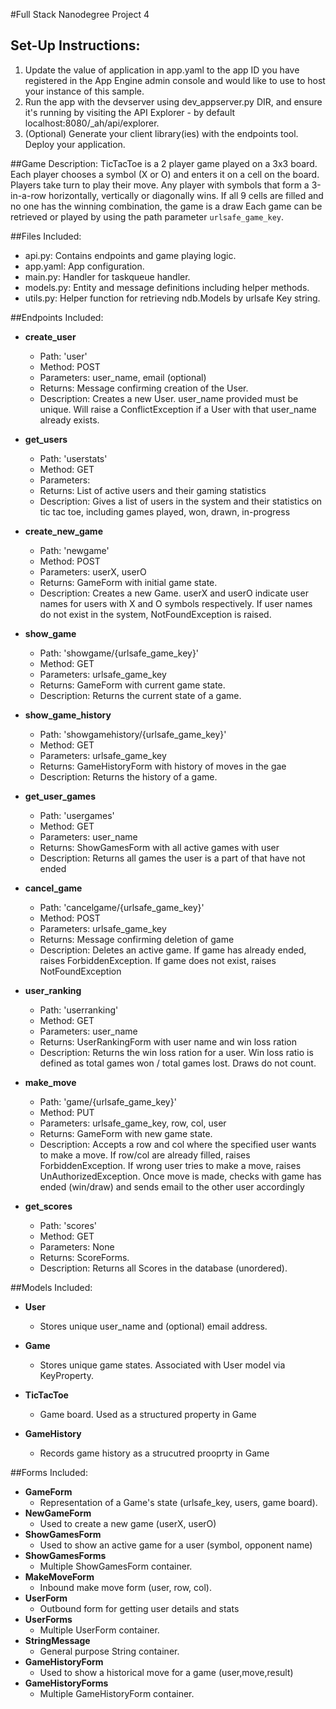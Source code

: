 #Full Stack Nanodegree Project 4 

## Set-Up Instructions:
1.  Update the value of application in app.yaml to the app ID you have registered
 in the App Engine admin console and would like to use to host your instance of this sample.
1.  Run the app with the devserver using dev_appserver.py DIR, and ensure it's
 running by visiting the API Explorer - by default localhost:8080/_ah/api/explorer.
1.  (Optional) Generate your client library(ies) with the endpoints tool.
 Deploy your application.
 
 
 
##Game Description:
TicTacToe is a 2 player game played on a 3x3 board. Each player chooses a symbol (X or O)
and enters it on a cell on the board. Players take turn to play their move. Any 
player with symbols that form a 3-in-a-row horizontally, vertically or diagonally
wins. If all 9 cells are filled and no one has the winning combination, the game 
is a draw
Each game can be retrieved or played by using the path parameter
`urlsafe_game_key`.

##Files Included:
 - api.py: Contains endpoints and game playing logic.
 - app.yaml: App configuration.
 - main.py: Handler for taskqueue handler.
 - models.py: Entity and message definitions including helper methods.
 - utils.py: Helper function for retrieving ndb.Models by urlsafe Key string.


##Endpoints Included:
 - **create_user**
    - Path: 'user'
    - Method: POST
    - Parameters: user_name, email (optional)
    - Returns: Message confirming creation of the User.
    - Description: Creates a new User. user_name provided must be unique. Will 
    raise a ConflictException if a User with that user_name already exists.

 - **get_users**
    - Path: 'userstats'
    - Method: GET
    - Parameters: 
    - Returns: List of active users and their gaming statistics
    - Description: Gives a list of users in the system and their statistics
    on tic tac toe, including games played, won, drawn, in-progress

 - **create_new_game**
    - Path: 'newgame'
    - Method: POST
    - Parameters: userX, userO
    - Returns: GameForm with initial game state.
    - Description: Creates a new Game. userX and userO indicate user names
    for users with X and O symbols respectively. If user names do not exist in 
    the system, NotFoundException is raised.
     
 - **show_game**
    - Path: 'showgame/{urlsafe_game_key}'
    - Method: GET
    - Parameters: urlsafe_game_key
    - Returns: GameForm with current game state.
    - Description: Returns the current state of a game.
    
 - **show_game_history**
    - Path: 'showgamehistory/{urlsafe_game_key}'
    - Method: GET
    - Parameters: urlsafe_game_key
    - Returns: GameHistoryForm with history of moves in the gae
    - Description: Returns the history of a game.

 - **get_user_games**
    - Path: 'usergames'
    - Method: GET
    - Parameters: user_name
    - Returns: ShowGamesForm with all active games with user
    - Description: Returns all games the user is a part of that have not ended

- **cancel_game**
    - Path: 'cancelgame/{urlsafe_game_key}'
    - Method: POST
    - Parameters: urlsafe_game_key
    - Returns: Message confirming deletion of game
    - Description: Deletes an active game. If game has already ended, raises
    ForbiddenException. If game does not exist, raises NotFoundException

- **user_ranking**
    - Path: 'userranking'
    - Method: GET
    - Parameters: user_name
    - Returns: UserRankingForm with user name and win loss ration
    - Description: Returns the win loss ration for a user. Win loss ratio
    is defined as total games won / total games lost. Draws do not count.

 - **make_move**
    - Path: 'game/{urlsafe_game_key}'
    - Method: PUT
    - Parameters: urlsafe_game_key, row, col, user
    - Returns: GameForm with new game state.
    - Description: Accepts a row and col where the specified user wants to 
    make a move. If row/col are already filled, raises ForbiddenException.
    If wrong user tries to make a move, raises UnAuthorizedException. Once 
    move is made, checks with game has ended (win/draw) and sends email to 
    the other user accordingly
    
 - **get_scores**
    - Path: 'scores'
    - Method: GET
    - Parameters: None
    - Returns: ScoreForms.
    - Description: Returns all Scores in the database (unordered).


##Models Included:
 - **User**
    - Stores unique user_name and (optional) email address.
    
 - **Game**
    - Stores unique game states. Associated with User model via KeyProperty.
    
 - **TicTacToe**
    - Game board. Used as a structured property in Game

- **GameHistory**
    - Records game history as a strucutred prooprty in Game
    
##Forms Included:
 - **GameForm**
    - Representation of a Game's state (urlsafe_key, users, game board).
 - **NewGameForm**
    - Used to create a new game (userX, userO)
 - **ShowGamesForm**
    - Used to show an active game for a user (symbol, opponent name)
 - **ShowGamesForms**
    - Multiple ShowGamesForm container.
 - **MakeMoveForm**
    - Inbound make move form (user, row, col).
 - **UserForm**
    - Outbound form for getting user details and stats
 - **UserForms**
    - Multiple UserForm container.
 - **StringMessage**
    - General purpose String container.
 - **GameHistoryForm**
    - Used to show a historical move for a game (user,move,result)
 - **GameHistoryForms**
    - Multiple GameHistoryForm container.

